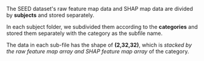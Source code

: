The SEED dataset's raw feature map data and SHAP map data are divided by **subjects** and stored separately. 

In each subject folder, we subdivided them according to the **categories** and stored them separately with the category as the subfile name.


The data in each sub-file has the shape of **(2,32,32)**, which is *stacked by the raw feature map array and SHAP feature map array* of the category.
